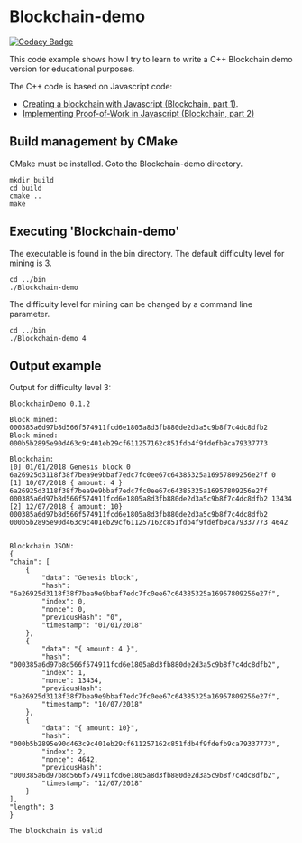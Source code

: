 # Blockchain-demo

[![Codacy Badge](https://api.codacy.com/project/badge/Grade/3f8150da8d7a40d69e7797a7547a4c51)](https://www.codacy.com/app/josokw/Blockchain-demo?utm_source=github.com&amp;utm_medium=referral&amp;utm_content=josokw/Blockchain-demo&amp;utm_campaign=Badge_Grade)

This code example shows how I try to learn to write a C++ Blockchain demo version for educational purposes.

The C++ code is based on Javascript code:

+ [Creating a blockchain with Javascript (Blockchain, part 1)](https://www.youtube.com/watch?v=zVqczFZr124).
+ [Implementing Proof-of-Work in Javascript (Blockchain, part 2)](https://www.youtube.com/watch?v=HneatE69814)

## Build management by CMake

CMake must be installed. Goto the Blockchain-demo directory.

    mkdir build
    cd build
    cmake ..
    make

## Executing 'Blockchain-demo'

The executable is found in the bin directory. The default difficulty level for mining is 3.

    cd ../bin
    ./Blockchain-demo

The difficulty level for mining can be changed by a command line parameter.

    cd ../bin
    ./Blockchain-demo 4

## Output example

Output for difficulty level 3:

    BlockchainDemo 0.1.2

    Block mined: 000385a6d97b8d566f574911fcd6e1805a8d3fb880de2d3a5c9b8f7c4dc8dfb2
    Block mined: 000b5b2895e90d463c9c401eb29cf611257162c851fdb4f9fdefb9ca79337773

    Blockchain:
    [0] 01/01/2018 Genesis block 0 6a26925d3118f38f7bea9e9bbaf7edc7fc0ee67c64385325a16957809256e27f 0
    [1] 10/07/2018 { amount: 4 } 6a26925d3118f38f7bea9e9bbaf7edc7fc0ee67c64385325a16957809256e27f 000385a6d97b8d566f574911fcd6e1805a8d3fb880de2d3a5c9b8f7c4dc8dfb2 13434
    [2] 12/07/2018 { amount: 10} 000385a6d97b8d566f574911fcd6e1805a8d3fb880de2d3a5c9b8f7c4dc8dfb2 000b5b2895e90d463c9c401eb29cf611257162c851fdb4f9fdefb9ca79337773 4642


    Blockchain JSON:
    {
    "chain": [
        {
            "data": "Genesis block",
            "hash": "6a26925d3118f38f7bea9e9bbaf7edc7fc0ee67c64385325a16957809256e27f",
            "index": 0,
            "nonce": 0,
            "previousHash": "0",
            "timestamp": "01/01/2018"
        },
        {
            "data": "{ amount: 4 }",
            "hash": "000385a6d97b8d566f574911fcd6e1805a8d3fb880de2d3a5c9b8f7c4dc8dfb2",
            "index": 1,
            "nonce": 13434,
            "previousHash": "6a26925d3118f38f7bea9e9bbaf7edc7fc0ee67c64385325a16957809256e27f",
            "timestamp": "10/07/2018"
        },
        {
            "data": "{ amount: 10}",
            "hash": "000b5b2895e90d463c9c401eb29cf611257162c851fdb4f9fdefb9ca79337773",
            "index": 2,
            "nonce": 4642,
            "previousHash": "000385a6d97b8d566f574911fcd6e1805a8d3fb880de2d3a5c9b8f7c4dc8dfb2",
            "timestamp": "12/07/2018"
        }
    ],
    "length": 3
    }

    The blockchain is valid
